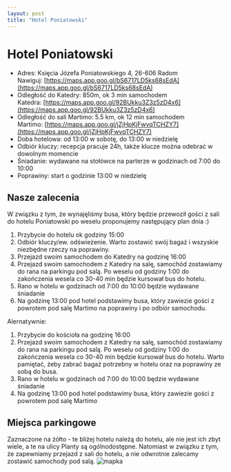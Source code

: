 ```yaml
---
layout: post
title: "Hotel Poniatowski"
---
```


# Hotel Poniatowski

* Adres: Księcia Józefa Poniatowskiego 4, 26-606 Radom\
Nawiguj: [https://maps.app.goo.gl/bS6717LD5ks68sEdA](https://maps.app.goo.gl/bS6717LD5ks68sEdA)
* Odległość do Katedry: 850m, ok 3 min samochodem\
Katedra: [https://maps.app.goo.gl/92BUkku3Z3z5zD4x6](https://maps.app.goo.gl/92BUkku3Z3z5zD4x6)
* Odległość do sali Martimo: 5.5 km, ok 12 min samochodem\
Martimo: [https://maps.app.goo.gl/jZjHpKjFwvqTCHZY7](https://maps.app.goo.gl/jZjHpKjFwvqTCHZY7)
* Doba hotelowa: od 13:00 w sobotę, do 13:00 w niedzielę
* Odbiór kluczy: recepcja pracuje 24h, także klucze można odebrać w dowolnym momencie
* Śniadanie: wydawane na stołówce na parterze w godzinach od 7:00 do 10:00
* Poprawiny: start o godzinie 13:00 w niedzielę

## Nasze zalecenia

W związku z tym, że wynajęliśmy busa, który będzie przewoził gości z sali do hotelu Poniatowski po weselu proponujemy następujący plan dnia :)

1. Przybycie do hotelu ok godziny 15:00
2. Odbiór kluczy/ew. odświeżenie. Warto zostawić swój bagaż i wszyskie niezbędne rzeczy na poprawiny.
3. Przejazd swoim samochodem do Katedry na godzinę 16:00
4. Przejazd swoim samochodem z Katedry na salę, samochód zostawiamy do rana na parkingu pod salą. Po weselu od godziny 1:00 do zakończenia wesela co 30-40 min będzie kursował bus do hotelu.
5. Rano w hotelu w godzinach od 7:00 do 10:00 będzie wydawane śniadanie
6. Na godzinę 13:00 pod hotel podstawimy busa, który zawiezie gości z powrotem pod salę Martimo na poprawiny i po odbiór samochodu.

Alernatywnie:

1. Przybycie do kościoła na godzinę 16:00
2. Przejazd swoim samochodem z Katedry na salę, samochód zostawiamy do rana na parkingu pod salą. Po weselu od godziny 1:00 do zakończenia wesela co 30-40 min będzie kursował bus do hotelu. Warto pamiętać, żeby zabrać bagaż potrzebny w hotelu oraz na poprawiny ze sobą do busa. 
3. Rano w hotelu w godzinach od 7:00 do 10:00 będzie wydawane śniadanie
4. Na godzinę 13:00 pod hotel podstawimy busa, który zawiezie gości z powrotem pod salę Martimo

## Miejsca parkingowe
Zaznaczone na żółto - te bliżej hotelu należą do hotelu, ale nie jest ich zbyt wiele, a te na ulicy Planty są ogólnodostępne. Natomiast w związku z tym, że zapewniamy przejazd z sali do hotelu, a nie odwrotnie zalecamy zostawić samochody pod salą.
![mapka](/piotrmaj.github.io/assets/2024_06_21_15_01_13_Hotel_Poniatowski_Google_Maps.png "mapka")


